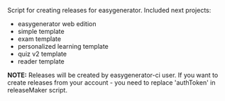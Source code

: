 Script for creating releases for easygenerator.
Included next projects:
- easygenerator web edition
- simple template
- exam template
- personalized learning template
- quiz v2 template
- reader template

**NOTE:** Releases will be created by easygenerator-ci user. If you want to create releases from your account - you need to replace 'authToken' in releaseMaker script.